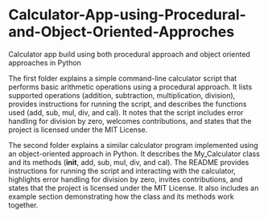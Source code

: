 # Calculator-App-using-Procedural-and-Object-Oriented-Approches
Calculator app build using both procedural approach and object oriented approaches in Python

The first folder explains a simple command-line calculator script that performs basic arithmetic operations using a procedural approach. It lists supported operations (addition, subtraction, multiplication, division), provides instructions for running the script, and describes the functions used (add, sub, mul, div, and cal). It notes that the script includes error handling for division by zero, welcomes contributions, and states that the project is licensed under the MIT License.

The second folder explains a similar calculator program implemented using an object-oriented approach in Python. It describes the My_Calculator class and its methods (__init__, add, sub, mul, div, and cal). The README provides instructions for running the script and interacting with the calculator, highlights error handling for division by zero, invites contributions, and states that the project is licensed under the MIT License. It also includes an example section demonstrating how the class and its methods work together.
